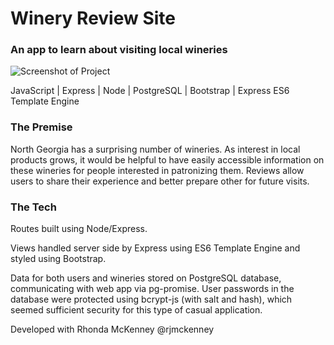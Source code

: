 # Winery Review Site
### An app to learn about visiting local wineries

![Screenshot of Project](https://maryella.dev/images/screenshot_winery.png)

JavaScript | Express | Node | PostgreSQL | Bootstrap | Express ES6 Template Engine

### The Premise
North Georgia has a surprising number of wineries. As interest in local products grows, it would be helpful to have easily accessible information on these wineries for people interested in patronizing them. Reviews allow users to share their experience and better prepare other for future visits. 


### The Tech
Routes built using Node/Express.

Views handled server side by Express using ES6 Template Engine and styled using Bootstrap.

Data for both users and wineries stored on PostgreSQL database, communicating with web app via pg-promise. User passwords in the database were protected using bcrypt-js (with salt and hash), which seemed sufficient security for this type of casual application.


Developed with Rhonda McKenney @rjmckenney

